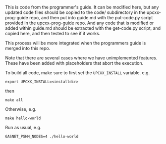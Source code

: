 This is code from the programmer's guide. It can be modified here, but any updated code files should
be copied to the code/ subdirectory in the upcxx-prog-guide repo, and then put into guide.md with
the put-code.py script provided in the upcxx-prog-guide repo. And any code that is modified or added
within guide.md should be extracted with the get-code.py script, and copied here, and then tested to
see if it works.  

This process will be more integrated when the programmers guide is merged into this repo.  

Note that there are several cases where we have unimplemented features. These have been added with
placeholders that abort the execution.

To build all code, make sure to first set the `UPCXX_INSTALL` variable. e.g. 

`export UPCXX_INSTALL=<installdir>`

then

`make all`

Otherwise, e.g.

`make hello-world`

Run as usual, e.g. 

`GASNET_PSHM_NODES=4 ./hello-world`
